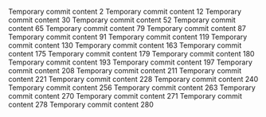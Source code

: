 Temporary commit content 2
Temporary commit content 12
Temporary commit content 30
Temporary commit content 52
Temporary commit content 65
Temporary commit content 79
Temporary commit content 87
Temporary commit content 91
Temporary commit content 119
Temporary commit content 130
Temporary commit content 163
Temporary commit content 175
Temporary commit content 179
Temporary commit content 180
Temporary commit content 193
Temporary commit content 197
Temporary commit content 208
Temporary commit content 211
Temporary commit content 221
Temporary commit content 228
Temporary commit content 240
Temporary commit content 256
Temporary commit content 263
Temporary commit content 270
Temporary commit content 271
Temporary commit content 278
Temporary commit content 280

